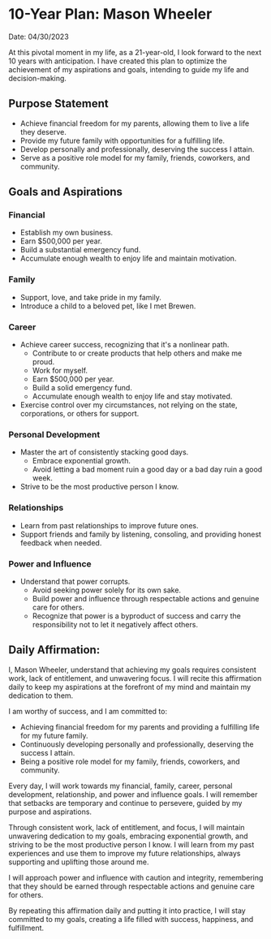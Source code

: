 # 10-Year Plan: Mason Wheeler

Date: 04/30/2023

At this pivotal moment in my life, as a 21-year-old, I look forward to the next 10 years with anticipation. I have created this plan to optimize the achievement of my aspirations and goals, intending to guide my life and decision-making.

## Purpose Statement
* Achieve financial freedom for my parents, allowing them to live a life they deserve.
* Provide my future family with opportunities for a fulfilling life.
* Develop personally and professionally, deserving the success I attain.
* Serve as a positive role model for my family, friends, coworkers, and community.

## Goals and Aspirations
### Financial
* Establish my own business.
* Earn $500,000 per year.
* Build a substantial emergency fund.
* Accumulate enough wealth to enjoy life and maintain motivation.

### Family
* Support, love, and take pride in my family.
* Introduce a child to a beloved pet, like I met Brewen.

### Career
* Achieve career success, recognizing that it's a nonlinear path.
  * Contribute to or create products that help others and make me proud.
  * Work for myself.
  * Earn $500,000 per year.
  * Build a solid emergency fund.
  * Accumulate enough wealth to enjoy life and stay motivated.
* Exercise control over my circumstances, not relying on the state, corporations, or others for support.

### Personal Development
* Master the art of consistently stacking good days.
  * Embrace exponential growth.
  * Avoid letting a bad moment ruin a good day or a bad day ruin a good week.
* Strive to be the most productive person I know.

### Relationships
* Learn from past relationships to improve future ones.
* Support friends and family by listening, consoling, and providing honest feedback when needed.

### Power and Influence
* Understand that power corrupts.
  * Avoid seeking power solely for its own sake.
  * Build power and influence through respectable actions and genuine care for others.
  * Recognize that power is a byproduct of success and carry the responsibility not to let it negatively affect others.


## Daily Affirmation:
I, Mason Wheeler, understand that achieving my goals requires consistent work, lack of entitlement, and unwavering focus. I will recite this affirmation daily to keep my aspirations at the forefront of my mind and maintain my dedication to them.

I am worthy of success, and I am committed to:
* Achieving financial freedom for my parents and providing a fulfilling life for my future family.
* Continuously developing personally and professionally, deserving the success I attain.
* Being a positive role model for my family, friends, coworkers, and community.

Every day, I will work towards my financial, family, career, personal development, relationship, and power and influence goals. I will remember that setbacks are temporary and continue to persevere, guided by my purpose and aspirations.

Through consistent work, lack of entitlement, and focus, I will maintain unwavering dedication to my goals, embracing exponential growth, and striving to be the most productive person I know. I will learn from my past experiences and use them to improve my future relationships, always supporting and uplifting those around me.

I will approach power and influence with caution and integrity, remembering that they should be earned through respectable actions and genuine care for others.

By repeating this affirmation daily and putting it into practice, I will stay committed to my goals, creating a life filled with success, happiness, and fulfillment.

